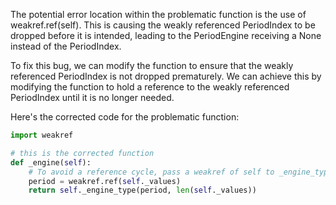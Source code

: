The potential error location within the problematic function is the use of weakref.ref(self). This is causing the weakly referenced PeriodIndex to be dropped before it is intended, leading to the PeriodEngine receiving a None instead of the PeriodIndex.

To fix this bug, we can modify the function to ensure that the weakly referenced PeriodIndex is not dropped prematurely. We can achieve this by modifying the function to hold a reference to the weakly referenced PeriodIndex until it is no longer needed.

Here's the corrected code for the problematic function:

```python
import weakref

# this is the corrected function
def _engine(self):
    # To avoid a reference cycle, pass a weakref of self to _engine_type.
    period = weakref.ref(self._values)
    return self._engine_type(period, len(self._values))
```